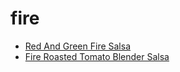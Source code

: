 # fire

 * [Red And Green Fire Salsa](index/r/red-and-green-fire-salsa-1727.json)
 * [Fire Roasted Tomato Blender Salsa](index/f/fire-roasted-tomato-blender-salsa.json)
